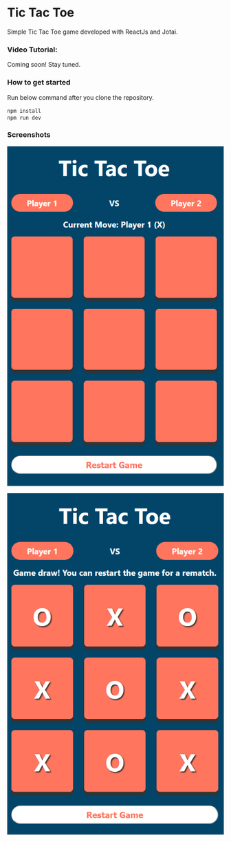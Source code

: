 # Tic Tac Toe

Simple Tic Tac Toe game developed with ReactJs and Jotai.

### Video Tutorial:
Coming soon! Stay tuned.

### How to get started
Run below command after you clone the repository.
```
npm install
npm run dev
```

### Screenshots

![Screenshot 1](screenshots/screenshot-1.png)

![Screenshot 2](screenshots/screenshot-2.png)
